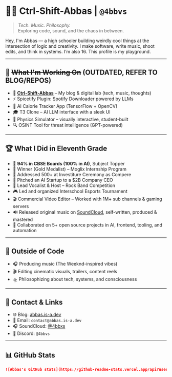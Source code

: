 # 👨‍💻 Ctrl-Shift-Abbas | `@4bbvs`

> *Tech. Music. Philosophy.*  
> Exploring code, sound, and the chaos in between.

Hey, I'm Abbas — a high schooler building weirdly cool things at the intersection of logic and creativity. I make software, write music, shoot edits, and think in systems. I’m also 16. This profile is my playground.

---

## 🔧 ~~What I'm Working On~~ (OUTDATED, REFER TO BLOG/REPOS)
- 🧪 [**Ctrl-Shift-Abbas**](https://abbas.is-a.dev) – My blog & digital lab (tech, music, thoughts)
- ⚡ Spicetify Plugin: Spotify Downloader powered by LLMs
- 📱 AI Calorie Tracker App (TensorFlow + OpenCV)
- 🎓 T3 Clone – AI LLM interface with a sleek UI
- 🌌 Physics Simulator – visually interactive, student-built
- 🔍 OSINT Tool for threat intelligence (GPT-powered)

---

## 🏆 What I Did in Eleventh Grade
- 🥇 **94% in CBSE Boards (100% in AI)**, Subject Topper
- 🏅 Winner (Gold Medalist) – Moglix Internship Program
- 🎤 Addressed 500+ at Investiture Ceremony as Compere
- 💼 Pitched an AI Startup to a $2B Company CEO
- 🎸 Lead Vocalist & Host – Rock Band Competition
- 🎮 Led and organized Interschool Esports Tournament
- 🎬 Commercial Video Editor – Worked with 1M+ sub channels & gaming servers
- 🔊 Released original music on [SoundCloud](https://soundcloud.com/4bbxs), self-written, produced & mastered
- 🧠 Collaborated on 5+ open source projects in AI, frontend, tooling, and automation

---

## 🎵 Outside of Code
- 🎧 Producing music (The Weeknd-inspired vibes)
- 🎬 Editing cinematic visuals, trailers, content reels
- 🛸 Philosophizing about tech, systems, and consciousness

---

## 💬 Contact & Links
- 🌐 Blog: [abbas.is-a.dev](https://abbas.is-a.dev)
- 📧 Email: `contact@abbas.is-a.dev`
- 🎧 SoundCloud: [@4bbxs](https://soundcloud.com/4bbxs)
- 💬 Discord: `@4bbvs`

---

## 📊 GitHub Stats

```md
![Abbas's GitHub stats](https://github-readme-stats.vercel.app/api?username=4bbvs&show_icons=true&theme=radical)
